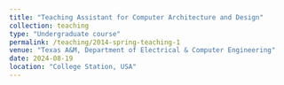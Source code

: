 ```yaml
---
title: "Teaching Assistant for Computer Architecture and Design"
collection: teaching
type: "Undergraduate course"
permalink: /teaching/2014-spring-teaching-1
venue: "Texas A&M, Department of Electrical & Computer Engineering"
date: 2024-08-19
location: "College Station, USA"
---
```


